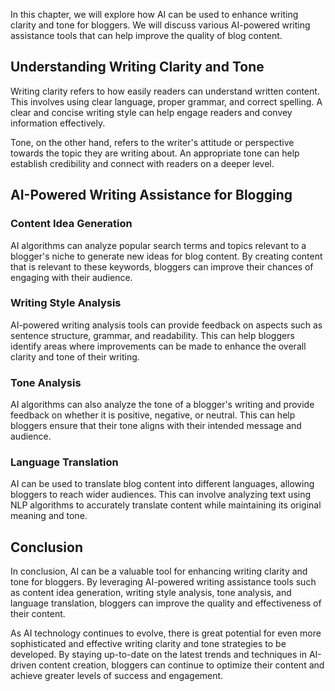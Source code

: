 
In this chapter, we will explore how AI can be used to enhance writing clarity and tone for bloggers. We will discuss various AI-powered writing assistance tools that can help improve the quality of blog content.

Understanding Writing Clarity and Tone
--------------------------------------

Writing clarity refers to how easily readers can understand written content. This involves using clear language, proper grammar, and correct spelling. A clear and concise writing style can help engage readers and convey information effectively.

Tone, on the other hand, refers to the writer's attitude or perspective towards the topic they are writing about. An appropriate tone can help establish credibility and connect with readers on a deeper level.

AI-Powered Writing Assistance for Blogging
------------------------------------------

### Content Idea Generation

AI algorithms can analyze popular search terms and topics relevant to a blogger's niche to generate new ideas for blog content. By creating content that is relevant to these keywords, bloggers can improve their chances of engaging with their audience.

### Writing Style Analysis

AI-powered writing analysis tools can provide feedback on aspects such as sentence structure, grammar, and readability. This can help bloggers identify areas where improvements can be made to enhance the overall clarity and tone of their writing.

### Tone Analysis

AI algorithms can also analyze the tone of a blogger's writing and provide feedback on whether it is positive, negative, or neutral. This can help bloggers ensure that their tone aligns with their intended message and audience.

### Language Translation

AI can be used to translate blog content into different languages, allowing bloggers to reach wider audiences. This can involve analyzing text using NLP algorithms to accurately translate content while maintaining its original meaning and tone.

Conclusion
----------

In conclusion, AI can be a valuable tool for enhancing writing clarity and tone for bloggers. By leveraging AI-powered writing assistance tools such as content idea generation, writing style analysis, tone analysis, and language translation, bloggers can improve the quality and effectiveness of their content.

As AI technology continues to evolve, there is great potential for even more sophisticated and effective writing clarity and tone strategies to be developed. By staying up-to-date on the latest trends and techniques in AI-driven content creation, bloggers can continue to optimize their content and achieve greater levels of success and engagement.
